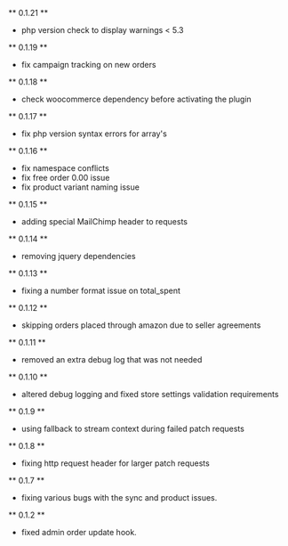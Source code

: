 ** 0.1.21 **
* php version check to display warnings < 5.3

** 0.1.19 **
* fix campaign tracking on new orders

** 0.1.18 **
* check woocommerce dependency before activating the plugin

** 0.1.17 **
* fix php version syntax errors for array's

** 0.1.16 **
* fix namespace conflicts
* fix free order 0.00 issue
* fix product variant naming issue

** 0.1.15 **
* adding special MailChimp header to requests

** 0.1.14 **
* removing jquery dependencies

** 0.1.13 **
* fixing a number format issue on total_spent

** 0.1.12 **
* skipping orders placed through amazon due to seller agreements

** 0.1.11 **
* removed an extra debug log that was not needed

** 0.1.10 **
* altered debug logging and fixed store settings validation requirements

** 0.1.9 **
* using fallback to stream context during failed patch requests

** 0.1.8 **
* fixing http request header for larger patch requests

** 0.1.7 **
* fixing various bugs with the sync and product issues.

** 0.1.2 **
* fixed admin order update hook.
